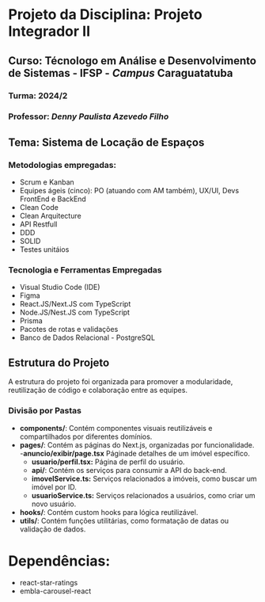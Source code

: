 # Projeto da Disciplina: Projeto Integrador II

## Curso: Técnologo em Análise e Desenvolvimento de Sistemas - IFSP - _Campus_ Caraguatatuba

### Turma: **2024/2**

### Professor: _Denny Paulista Azevedo Filho_

## Tema: Sistema de Locação de Espaços

### Metodologias empregadas:

- Scrum e Kanban
- Equipes ágeis (cinco): PO (atuando com AM também), UX/UI, Devs FrontEnd e BackEnd
- Clean Code
- Clean Arquitecture
- API Restfull
- DDD
- SOLID
- Testes unitáios

### Tecnologia e Ferramentas Empregadas

- Visual Studio Code (IDE)
- Figma
- React.JS/Next.JS com TypeScript
- Node.JS/Nest.JS com TypeScript
- Prisma
- Pacotes de rotas e validações
- Banco de Dados Relacional - PostgreSQL

## Estrutura do Projeto

A estrutura do projeto foi organizada para promover a modularidade, reutilização de código e colaboração entre as equipes.

### Divisão por Pastas

- **components/**: Contém componentes visuais reutilizáveis e compartilhados por diferentes domínios.
- **pages/**: Contém as páginas do Next.js, organizadas por funcionalidade. -**anuncio/exibir/page.tsx** Páginade detalhes de um imóvel específico.
  - **usuario/perfil.tsx:** Página de perfil do usuário.
  - **api/**: Contém os serviços para consumir a API do back-end.
  - **imovelService.ts:** Serviços relacionados a imóveis, como buscar um imóvel por ID.
  - **usuarioService.ts:** Serviços relacionados a usuários, como criar um novo usuário.
- **hooks/**: Contém custom hooks para lógica reutilizável.
- **utils/**: Contém funções utilitárias, como formatação de datas ou validação de dados.


# Dependências:
- react-star-ratings
- embla-carousel-react
